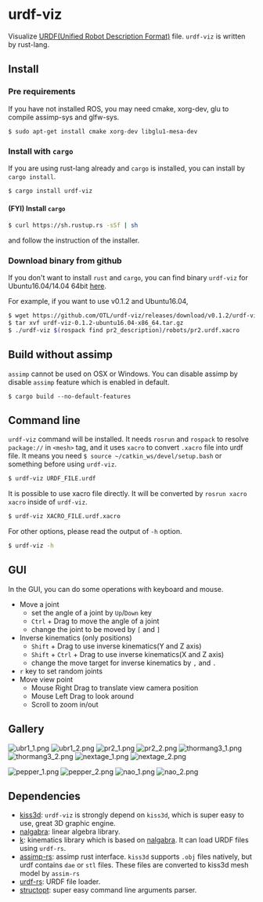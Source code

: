 urdf-viz
==================

Visualize [URDF(Unified Robot Description Format)](http://wiki.ros.org/urdf) file.
`urdf-viz` is written by rust-lang.

Install
--------------
### Pre requirements

If you have not installed ROS, you may need cmake, xorg-dev, glu to
compile assimp-sys and glfw-sys.

```
$ sudo apt-get install cmake xorg-dev libglu1-mesa-dev
```

### Install with `cargo`

If you are using rust-lang already and `cargo` is installed, you can install by `cargo install`.

```bash
$ cargo install urdf-viz
```

#### (FYI) Install `cargo`

```bash
$ curl https://sh.rustup.rs -sSf | sh
```

and follow the instruction of the installer.


### Download binary from github

If you don't want to install `rust` and `cargo`, you can find
binary `urdf-viz` for Ubuntu16.04/14.04 64bit [here](https://github.com/OTL/urdf-viz/releases).

For example, if you want to use v0.1.2 and Ubuntu16.04,

```bash
$ wget https://github.com/OTL/urdf-viz/releases/download/v0.1.2/urdf-viz-0.1.2-ubuntu16.04-x86_64.tar.gz
$ tar xvf urdf-viz-0.1.2-ubuntu16.04-x86_64.tar.gz
$ ./urdf-viz $(rospack find pr2_description)/robots/pr2.urdf.xacro
```

Build without assimp
------------------------
`assimp` cannot be used on OSX or Windows.
You can disable assimp by disable `assimp` feature which is enabled in default.

```
$ cargo build --no-default-features
```

Command line
--------------

`urdf-viz` command will be installed.
It needs `rosrun` and `rospack` to resolve `package://` in `<mesh>` tag, and
it uses `xacro` to convert `.xacro` file into urdf file.
It means you need `$ source ~/catkin_ws/devel/setup.bash` or something before using `urdf-viz`.


```bash
$ urdf-viz URDF_FILE.urdf
```

It is possible to use xacro file directly.
It will be converted by `rosrun xacro xacro` inside of `urdf-viz`.

```bash
$ urdf-viz XACRO_FILE.urdf.xacro
```

For other options, please read the output of `-h` option.

```bash
$ urdf-viz -h
```



GUI
--------------

In the GUI, you can do some operations with keyboard and mouse.

* Move a joint
  * set the angle of a joint by `Up`/`Down` key
  * `Ctrl` + Drag to move the angle of a joint
  * change the joint to be moved by `[` and `]`
* Inverse kinematics (only positions)
  * `Shift` + Drag to use inverse kinematics(Y and Z axis)
  * `Shift` + `Ctrl` + Drag to use inverse kinematics(X and Z axis)
  * change the move target for inverse kinematics by `,` and `.`
* `r` key to set random joints
* Move view point
  * Mouse Right Drag to translate view camera position
  * Mouse Left Drag to look around
  * Scroll to zoom in/out

Gallery
--------------------

![ubr1_1.png](img/ubr1_1.png)
![ubr1_2.png](img/ubr1_2.png)
![pr2_1.png](img/pr2_1.png)
![pr2_2.png](img/pr2_2.png)
![thormang3_1.png](img/thormang3_1.png)
![thormang3_2.png](img/thormang3_2.png)
![nextage_1.png](img/nextage_1.png)
![nextage_2.png](img/nextage_2.png)

![pepper_1.png](img/pepper_1.png)
![pepper_2.png](img/pepper_2.png)
![nao_1.png](img/nao_1.png)
![nao_2.png](img/nao_2.png)

Dependencies
-------------

* [kiss3d](https://github.com/sebcrozet/kiss3d): `urdf-viz` is strongly depend on `kiss3d`, which is super easy to use, great 3D graphic engine.
* [nalgabra](https://github.com/sebcrozet/nalgebra): linear algebra library.
* [k](https://github.com/OTL/k): kinematics library which is based on [nalgabra](https://github.com/sebcrozet/nalgebra). It can load URDF files using `urdf-rs`.
* [assimp-rs](https://github.com/Eljay/assimp-rs): assimp rust interface. `kiss3d` supports `.obj` files natively, but urdf contains `dae` or `stl` files. These files are converted to kiss3d mesh model by `assim-rs`
* [urdf-rs](https://github.com/OTL/urdf-rs): URDF file loader.
* [structopt](https://github.com/TeXitoi/structopt): super easy command line arguments parser.
